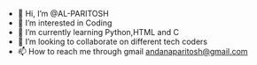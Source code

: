 - 👋 Hi, I’m @AL-PARITOSH
- 👀 I’m interested in Coding
- 🌱 I’m currently learning Python,HTML and C
- 💞️ I’m looking to collaborate on different tech coders
- 📫 How to reach me through gmail andanaparitosh@gmail.com

<!---
AL-PARITOSH/AL-PARITOSH is a ✨ special ✨ repository because its `README.md` (this file) appears on your GitHub profile.
You can click the Preview link to take a look at your changes.
--->
